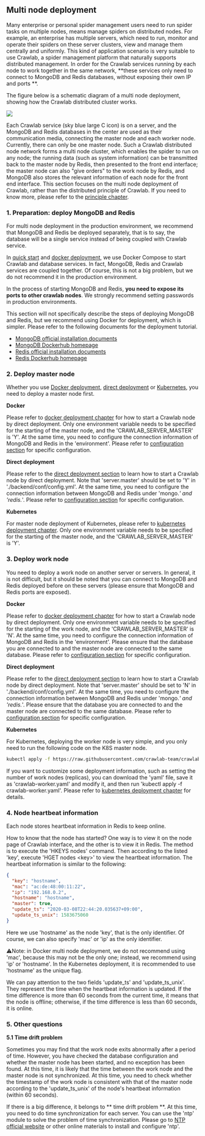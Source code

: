 ## Multi node deployment

Many enterprise or personal spider management users need to run spider tasks on multiple nodes, means manage spiders on distributed nodes. For example, an enterprise has multiple servers, which need to run, monitor and operate their spiders on these server clusters, view and manage them centrally and uniformly. This kind of application scenario is very suitable to use Crawlab, a spider management platform that naturally supports distributed management. In order for the Crawlab services running by each node to work together in the same network, **these services only need to connect to MongoDB and Redis databases, without exposing their own IP and ports **.

The figure below is a schematic diagram of a multi node deployment, showing how the Crawlab distributed cluster works.

![](http://static-docs.crawlab.cn/multi-node-deployment.png)

Each Crawlab service (sky blue large C icon) is on a server, and the MongoDB and Redis databases in the center are used as their communication media, connecting the master node and each worker node. Currently, there can only be one master node. Such a Crawlab distributed node network forms a multi node cluster, which enables the spider to run on any node; the running data (such as system information) can be transmitted back to the master node by Redis, then presented to the front end interface; the master node can also "give orders" to the work node by Redis, and MongoDB also stores the relevant information of each node for the front end interface. This section focuses on the multi node deployment of Crawlab, rather than the distributed principle of Crawlab. If you need to know more, please refer to the [principle chapter](../Architecture/README.md).

### 1. Preparation: deploy MongoDB and Redis

For multi node deployment in the production environment, we recommend that MongoDB and Redis be deployed separately, that is to say, the database will be a single service instead of being coupled with Crawlab service.

In [quick start](../QuickStart/README.md) and [docker deployment](Docker.md), we use Docker Compose to start Crawlab and database services. In fact, MongoDB, Redis and Crawlab services are coupled together. Of course, this is not a big problem, but we do not recommend it in the production environment.

In the process of starting MongoDB and Redis, **you need to expose its ports to other crawlab nodes**. We strongly recommend setting passwords in production environments.

This section will not specifically describe the steps of deploying MongoDB and Redis, but we recommend using Docker for deployment, which is simpler. Please refer to the following documents for the deployment tutorial.

- [MongoDB official installation documents](https://docs.mongodb.com/manual/installation)
- [MongoDB Dockerhub homepage](https://hub.docker.com/_/mongo)
- [Redis official installation documents](https://redis.io/download)
- [Redis Dockerhub homepage](https://hub.docker.com/_/redis)

### 2. Deploy master node

Whether you use [Docker deployment](Docker.md), [direct deployment](Direct.md) or [Kubernetes](Kubernetes.md), you need to deploy a master node first.

**Docker**

Please refer to [docker deployment chapter](Docker.md) for how to start a Crawlab node by direct deployment. Only one environment variable needs to be specified for the starting of the master node, and the 'CRAWLAB_SERVER_MASTER' is 'Y'. At the same time, you need to configure the connection information of MongoDB and Redis in the 'environment'. Please refer to [configuration section](../Config/README.md) for specific configuration.

**Direct deployment**

Please refer to the [direct deployment section](Direct.md) to learn how to start a Crawlab node by direct deployment. Note that 'server.master' should be set to 'Y' in './backend/conf/config.yml'. At the same time, you need to configure the connection information between MongoDB and Redis under 'mongo.*' and 'redis.*'. Please refer to [configuration section](../Config/README.md) for specific configuration.

**Kubernetes**

For master node deployment of Kubernetes, please refer to [kubernetes deployment chapter](Kubernetes.md). Only one environment variable needs to be specified for the starting of the master node, and the 'CRAWLAB_SERVER_MASTER' is 'Y'.

### 3. Deploy work node

You need to deploy a work node on another server or servers. In general, it is not difficult, but it should be noted that you can connect to MongoDB and Redis deployed before on these servers (please ensure that MongoDB and Redis ports are exposed).

**Docker**

Please refer to [docker deployment chapter](Docker.md) for how to start a Crawlab node by direct deployment. Only one environment variable needs to be specified for the starting of the work node, and the 'CRAWLAB_SERVER_MASTER' is 'N'. At the same time, you need to configure the connection information of MongoDB and Redis in the 'environment'. Please ensure that the database you are connected to and the master node are connected to the same database. Please refer to [configuration section](../Config/README.md) for specific configuration.

**Direct deployment**

Please refer to the [direct deployment section](Direct.md) to learn how to start a Crawlab node by direct deployment. Note that 'server.master' should be set to 'N' in './backend/conf/config.yml'. At the same time, you need to configure the connection information between MongoDB and Redis under 'mongo.*' and 'redis.*'. Please ensure that the database you are connected to and the master node are connected to the same database. Please refer to [configuration section](../Config/README.md) for specific configuration.

**Kubernetes**

For Kubernetes, deploying the worker node is very simple, and you only need to run the following code on the K8S master node.

```bash
kubectl apply -f https://raw.githubusercontent.com/crawlab-team/crawlab/master/k8s/crawlab-worker.yaml
```

If you want to customize some deployment information, such as setting the number of work nodes (replicas), you can download the 'yaml' file, save it as 'crawlab-worker.yaml' and modify it, and then run 'kubectl apply -f crawlab-worker.yaml'. Please refer to [kubernetes deployment chapter](Kubernetes.md) for details.

### 4. Node heartbeat information

Each node stores heartbeat information in Redis to keep online.

How to know that the node has started? One way is to view it on the node page of Crawlab interface, and the other is to view it in Redis. The method is to execute the 'HKEYS nodes' command. Then according to the listed 'key', execute 'HGET nodes \<key\>' to view the heartbeat information. The heartbeat information is similar to the following:

```json
{
  "key": "hostname",
  "mac": "ac:de:48:00:11:22",
  "ip": "192.168.0.2",
  "hostname": "hostname",
  "master": true,
  "update_ts": "2020-03-08T22:44:20.035637+09:00",
  "update_ts_unix": 1583675060
}
```

Here we use 'hostname' as the node 'key', that is the only identifier. Of course, we can also specify 'mac' or 'ip' as the only identifier.

⚠️Note: in Docker multi node deployment, we do not recommend using 'mac', because this may not be the only one; instead, we recommend using 'ip' or 'hostname'. In the Kubernetes deployment, it is recommended to use 'hostname' as the unique flag.

We can pay attention to the two fields 'update_ts' and 'update_ts_unix'. They represent the time when the heartbeat information is updated. If the time difference is more than 60 seconds from the current time, it means that the node is offline; otherwise, if the time difference is less than 60 seconds, it is online.

### 5. Other questions

**5.1 Time drift problem**

Sometimes you may find that the work node exits abnormally after a period of time. However, you have checked the database configuration and whether the master node has been started, and no exception has been found. At this time, it is likely that the time between the work node and the master node is not synchronized. At this time, you need to check whether the timestamp of the work node is consistent with that of the master node according to the 'update_ts_unix' of the node's heartbeat information (within 60 seconds).

If there is a big difference, it belongs to ** time drift problem **. At this time, you need to do time synchronization for each server. You can use the 'ntp' module to solve the problem of time synchronization. Please go to [NTP official website](http://www.ntp.org.cn/) or other online materials to install and configure 'ntp'.
